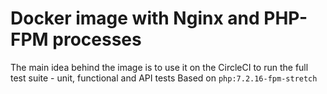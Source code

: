 # Docker image with Nginx and PHP-FPM processes
The main idea behind the image is to use it on the CircleCI to run the full test suite - unit, functional and API tests
Based on `php:7.2.16-fpm-stretch`
